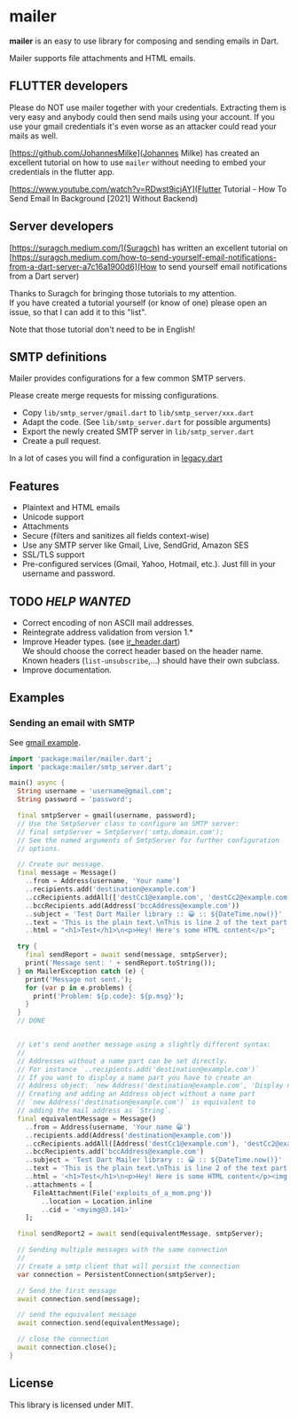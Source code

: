 # mailer

**mailer** is an easy to use library for composing and sending emails in Dart.

Mailer supports file attachments and HTML emails.

## FLUTTER developers

Please do NOT use mailer together with your credentials.  Extracting them is very easy and anybody could then send
mails using your account.  If you use your gmail credentials it's even worse as an attacker could read your mails as
well.

[https://github.com/JohannesMilke](Johannes Milke) has created an excellent tutorial on how to use `mailer` without
needing to embed your credentials in the flutter app.

[https://www.youtube.com/watch?v=RDwst9icjAY](Flutter Tutorial - How To Send Email In Background \[2021\] Without Backend)

## Server developers

[https://suragch.medium.com/](Suragch) has written an excellent tutorial on
[https://suragch.medium.com/how-to-send-yourself-email-notifications-from-a-dart-server-a7c16a1900d6](How to send yourself email notifications from a Dart server)

Thanks to Suragch for bringing those tutorials to my attention.  
If you have created a tutorial yourself (or know of one) please open an issue, so that I can add it to this "list".

Note that those tutorial don't need to be in English!

## SMTP definitions

Mailer provides configurations for a few common SMTP servers.

Please create merge requests for missing configurations.

* Copy `lib/smtp_server/gmail.dart` to `lib/smtp_server/xxx.dart`
* Adapt the code.  (See `lib/smtp_server.dart` for possible arguments)
* Export the newly created SMTP server in `lib/smtp_server.dart`
* Create a pull request.

In a lot of cases you will find a configuration
in [legacy.dart](https://github.com/kaisellgren/mailer/blob/v2/lib/legacy.dart)

## Features

* Plaintext and HTML emails
* Unicode support
* Attachments
* Secure (filters and sanitizes all fields context-wise)
* Use any SMTP server like Gmail, Live, SendGrid, Amazon SES
* SSL/TLS support
* Pre-configured services (Gmail, Yahoo, Hotmail, etc.). Just fill in your username and password.

## TODO *HELP WANTED*

* Correct encoding of non ASCII mail addresses.
* Reintegrate address validation from version 1.*
* Improve Header types.  (see [ir_header.dart](lib/src/smtp/internal_representation/ir_header.dart))  
  We should choose the correct header based on the header name.  
  Known headers (`list-unsubscribe`,...) should have their own subclass.
* Improve documentation.

## Examples

### Sending an email with SMTP

See [gmail example](example/send_gmail.dart).

```dart
import 'package:mailer/mailer.dart';
import 'package:mailer/smtp_server.dart';

main() async {
  String username = 'username@gmail.com';
  String password = 'password';

  final smtpServer = gmail(username, password);
  // Use the SmtpServer class to configure an SMTP server:
  // final smtpServer = SmtpServer('smtp.domain.com');
  // See the named arguments of SmtpServer for further configuration
  // options.  

  // Create our message.
  final message = Message()
    ..from = Address(username, 'Your name')
    ..recipients.add('destination@example.com')
    ..ccRecipients.addAll(['destCc1@example.com', 'destCc2@example.com'])
    ..bccRecipients.add(Address('bccAddress@example.com'))
    ..subject = 'Test Dart Mailer library :: 😀 :: ${DateTime.now()}'
    ..text = 'This is the plain text.\nThis is line 2 of the text part.'
    ..html = "<h1>Test</h1>\n<p>Hey! Here's some HTML content</p>";

  try {
    final sendReport = await send(message, smtpServer);
    print('Message sent: ' + sendReport.toString());
  } on MailerException catch (e) {
    print('Message not sent.');
    for (var p in e.problems) {
      print('Problem: ${p.code}: ${p.msg}');
    }
  }
  // DONE


  // Let's send another message using a slightly different syntax:
  //
  // Addresses without a name part can be set directly.
  // For instance `..recipients.add('destination@example.com')`
  // If you want to display a name part you have to create an
  // Address object: `new Address('destination@example.com', 'Display name part')`
  // Creating and adding an Address object without a name part
  // `new Address('destination@example.com')` is equivalent to
  // adding the mail address as `String`.
  final equivalentMessage = Message()
    ..from = Address(username, 'Your name 😀')
    ..recipients.add(Address('destination@example.com'))
    ..ccRecipients.addAll([Address('destCc1@example.com'), 'destCc2@example.com'])
    ..bccRecipients.add('bccAddress@example.com')
    ..subject = 'Test Dart Mailer library :: 😀 :: ${DateTime.now()}'
    ..text = 'This is the plain text.\nThis is line 2 of the text part.'
    ..html = '<h1>Test</h1>\n<p>Hey! Here is some HTML content</p><img src="cid:myimg@3.141"/>'
    ..attachments = [
      FileAttachment(File('exploits_of_a_mom.png'))
        ..location = Location.inline
        ..cid = '<myimg@3.141>'
    ];

  final sendReport2 = await send(equivalentMessage, smtpServer);

  // Sending multiple messages with the same connection
  //
  // Create a smtp client that will persist the connection
  var connection = PersistentConnection(smtpServer);

  // Send the first message
  await connection.send(message);

  // send the equivalent message
  await connection.send(equivalentMessage);

  // close the connection
  await connection.close();
}
```

## License

This library is licensed under MIT.

